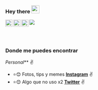 ### Hey there <img src="https://media.giphy.com/media/hvRJCLFzcasrR4ia7z/giphy.gif" width="25px">

<a href="https://twitter.com/hebertdev1">
  <img align="left" alt="YandiVargas1 | Twitter" width="22px" src="https://cdn.jsdelivr.net/npm/simple-icons@v3/icons/twitter.svg" />
</a>

<a href="https://www.linkedin.com/in/hebertdev/">
  <img align="left" alt="Yandi Vargas LinkdeIN" width="22px" src="https://cdn.jsdelivr.net/npm/simple-icons@v3/icons/linkedin.svg" />
</a>

<a href="https://www.instagram.com/hebertdev1/">
  <img align="left" alt="yandivd99 Instagram" width="22px" src="https://cdn.jsdelivr.net/npm/simple-icons@v3/icons/instagram.svg" />
</a>

![](https://visitor-badge.glitch.me/badge?page_id=hebertdev1.hebertdev1)

<br />
<br />

<!---<img  src="https://github.com/yandivd/yandivd/blob/main/javascript.gif" />--->

### Donde me puedes encontrar

_Personal_** :v:
- :star::blush: Fotos, tips y memes **[Instagram](https://www.instagram.com/yandivd99)** :v:
- :star::blush: Algo que no uso x2 **[Twitter](https://twitter.com/yandivd99)** :v:
